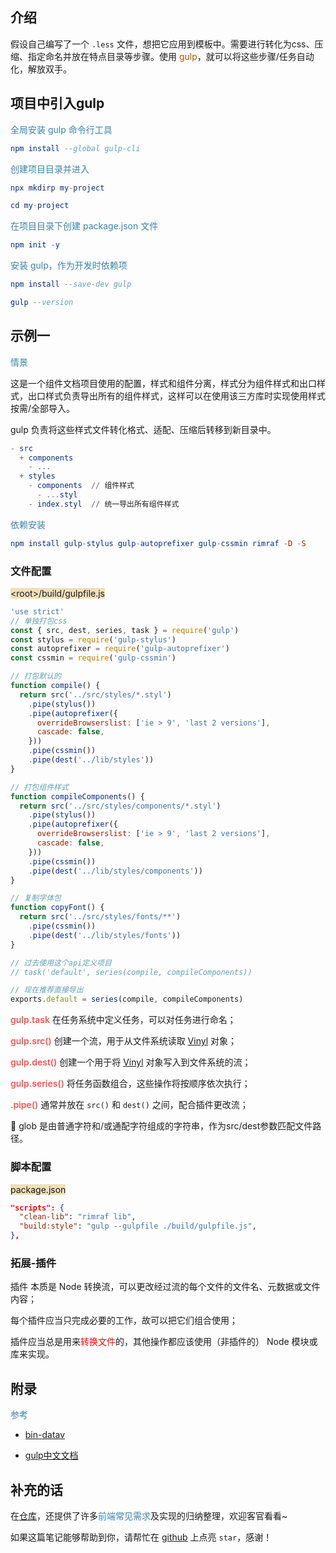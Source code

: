 ## 介绍

假设自己编写了一个 `.less` 文件，想把它应用到模板中。需要进行转化为css、压缩、指定命名并放在特点目录等步骤。使用 <span style="color: #a50">gulp</span>，就可以将这些步骤/任务自动化，解放双手。



## 项目中引入gulp

<span style="color: #3a84aa">全局安装 gulp 命令行工具</span>

```elm
npm install --global gulp-cli
```

<span style="color: #3a84aa">创建项目目录并进入</span>

```elm
npx mkdirp my-project
```

```elm
cd my-project
```

<span style="color: #3a84aa">在项目目录下创建 package.json 文件</span>

```elm
npm init -y
```

<span style="color: #3a84aa">安装 gulp，作为开发时依赖项</span>

```elm
npm install --save-dev gulp
```

```elm
gulp --version
```



## 示例一

<span style="color: #3a84aa">情景</span>

这是一个组件文档项目使用的配置，样式和组件分离，样式分为组件样式和出口样式，出口样式负责导出所有的组件样式，这样可以在使用该三方库时实现使用样式按需/全部导入。

gulp 负责将这些样式文件转化格式、适配、压缩后转移到新目录中。

```elm
- src
  + components
    - ...
  + styles
    - components  // 组件样式
      - ...styl
    - index.styl  // 统一导出所有组件样式
```

<span style="color: #3a84aa">依赖安装</span>

```elm
npm install gulp-stylus gulp-autoprefixer gulp-cssmin rimraf -D -S
```

### 文件配置

<span style="backGround: #efe0b9"><root\>/build/gulpfile.js</span>

```javascript
'use strict'
// 单独打包css
const { src, dest, series, task } = require('gulp')
const stylus = require('gulp-stylus')
const autoprefixer = require('gulp-autoprefixer')
const cssmin = require('gulp-cssmin')

// 打包默认的
function compile() {
  return src('../src/styles/*.styl')
    .pipe(stylus())
    .pipe(autoprefixer({
      overrideBrowserslist: ['ie > 9', 'last 2 versions'],
      cascade: false,
    }))
    .pipe(cssmin())
    .pipe(dest('../lib/styles'))
}

// 打包组件样式
function compileComponents() {
  return src('../src/styles/components/*.styl')
    .pipe(stylus())
    .pipe(autoprefixer({
      overrideBrowserslist: ['ie > 9', 'last 2 versions'],
      cascade: false,
    }))
    .pipe(cssmin())
    .pipe(dest('../lib/styles/components'))
}

// 复制字体包
function copyFont() {
  return src('../src/styles/fonts/**')
    .pipe(cssmin())
    .pipe(dest('../lib/styles/fonts'))
}

// 过去使用这个api定义项目
// task('default', series(compile, compileComponents))

// 现在推荐直接导出
exports.default = series(compile, compileComponents)
```

<span style="color: #f7534f;font-weight:600">gulp.task</span> 在任务系统中定义任务，可以对任务进行命名；

<span style="color: #f7534f;font-weight:600">gulp.src()</span> 创建一个流，用于从文件系统读取 [Vinyl](https://www.gulpjs.com.cn/docs/api/concepts#vinyl) 对象；

<span style="color: #f7534f;font-weight:600">gulp.dest()</span> 创建一个用于将 [Vinyl](https://www.gulpjs.com.cn/docs/api/concepts#vinyl) 对象写入到文件系统的流；

<span style="color: #f7534f;font-weight:600">gulp.series()</span> 将任务函数组合，这些操作将按顺序依次执行；

<span style="color: #f7534f;font-weight:600">.pipe()</span> 通常并放在 `src()` 和 `dest()` 之间，配合插件更改流；

:turtle: glob 是由普通字符和/或通配字符组成的字符串，作为src/dest参数匹配文件路径。

### 脚本配置

<span style="backGround: #efe0b9">package.json</span>

```json
"scripts": {
  "clean-lib": "rimraf lib",
  "build:style": "gulp --gulpfile ./build/gulpfile.js",
},
```

### 拓展-插件

插件 本质是 Node 转换流，可以更改经过流的每个文件的文件名、元数据或文件内容；

每个插件应当只完成必要的工作，故可以把它们组合使用；

插件应当总是用来<span style="color: #ff0000">转换文件</span>的，其他操作都应该使用（非插件的） Node 模块或库来实现。



## 附录

<span style="color: #3a84aa">参考</span>

- [bin-datav](https://github.com/wangbin3162/bin-datav)

- [gulp中文文档](https://www.gulpjs.com.cn/docs/api/concepts/#vinyl)



## 补充的话

在[仓库](https://github.com/SpringLoach/power)，还提供了许多<span style="color: #3a84aa">前端常见需求</span>及实现的归纳整理，欢迎客官看看~

如果这篇笔记能够帮助到你，请帮忙在 [github](https://github.com/SpringLoach/power) 上点亮 `star`，感谢！
